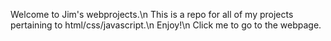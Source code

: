 Welcome to Jim's webprojects.\n
This is a repo for all of my projects pertaining to html/css/javascript.\n
Enjoy!\n
Click me to go to the webpage.
